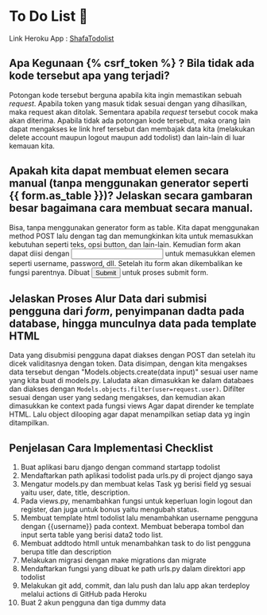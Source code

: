 # To Do List 👋

Link Heroku App : [ShafaTodolist](https://shafatodolist.herokuapp.com/todolist)
## Apa Kegunaan {% csrf_token %} ? Bila tidak ada kode tersebut apa yang terjadi?
Potongan kode tersebut berguna apabila kita ingin memastikan sebuah _request_. Apabila token yang masuk tidak sesuai dengan yang dihasilkan, maka request akan ditolak. Sementara apabila _request_ tersebut cocok maka akan diterima.
Apabila tidak ada potongan kode tersebut, maka orang lain dapat mengakses ke link href tersebut dan membajak data kita (melakukan delete account maupun logout maupun add todolist) dan lain-lain di luar kemauan kita.

## Apakah kita dapat membuat elemen secara manual (tanpa menggunakan generator seperti {{ form.as_table }})? Jelaskan secara gambaran besar bagaimana cara membuat secara manual.
Bisa, tanpa menggunakan generator form as table. Kita dapat menggunakan method POST lalu dengan tag <table> dan <form> memungkinkan kita untuk memasukkan kebutuhan seperti teks, opsi button, dan lain-lain. Kemudian form akan dapat diisi dengan <input> untuk memasukkan elemen seperti username, password, dll. Setelah itu form akan dikembalikan ke fungsi parentnya. Dibuat <input type="submit"> untuk proses submit form.
 
## Jelaskan Proses Alur Data dari submisi pengguna dari _form_, penyimpanan dadta pada database, hingga munculnya data pada template HTML

Data yang disubmisi pengguna dapat diakses dengan POST dan setelah itu dicek validitasnya dengan token. Data disimpan, dengan kita mengakses data tersebut dengan "Models.objects.create(data input)" sesuai user name yang kita buat di models.py.
 Laludata  akan dimasukkan ke dalam databaes dan diakses dengan `Models.objects.filter(user=request.user)`. Difilter sesuai dengan user yang sedang mengakses, dan kemudian akan dimasukkan ke context pada fungsi views
  Agar dapat dirender ke template HTML. Lalu object dilooping agar dapat menampilkan setiap data yg ingin ditampilkan.

## Penjelasan Cara Implementasi Checklist
1. Buat aplikasi baru django dengan command startapp todolist
2. Mendaftarkan path aplikasi todolist pada urls.py di project django saya
3. Mengatur models.py dan membuat kelas Task yg berisi field yg sesuai yaitu user, date, title, description.
4. Pada views.py, menambahkan fungsi untuk keperluan login logout dan register, dan juga untuk bonus yaitu mengubah status.
5. Membuat template html todolist lalu menambahkan username pengguna dengan {{username}} pada context. Membuat beberapa tombol dan input serta table yang berisi data2 todo list.
6. Membuat addtodo htmll untuk menambahkan task to do list pengguna berupa title dan description
7. Melakukan migrasi dengan make migrations dan migrate
8. Mendaftarkan fungsi yang dibuat ke path urls.py dalam direktori app todolist
9. Melakukan git add, commit, dan lalu push dan lalu app akan terdeploy melalui actions di GitHub pada Heroku
10. Buat 2 akun pengguna dan tiga dummy data
